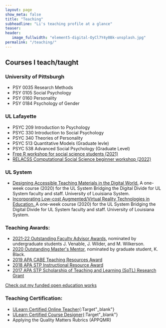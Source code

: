 ```yaml
---
layout: page
show_meta: false
title: "Teaching"
subheadline: "Li's teaching profile at a glance"
teaser: 
header:
   image_fullwidth: "element5-digital-OyCl7Y4y0Bk-unsplash.jpg"
permalink: "/teaching/"
---
```



## Courses I teach/taught
### University of Pittsburgh
* PSY 0035 Research Methods
* PSY 0105 Social Psychology
* PSY 0160 Personality
* PSY 0184 Psychology of Gender

### UL Lafayette
* PSYC 209 Introduction to Psychology
* PSYC 330 Introduction to Social Psychology
* PSYC 340 Theories of Personality 
* PSYC 513 Quantitative Models (Graduate levle)
* PSYC 538 Advanced Social Psychology (Graduate Level)
* [Free R workshop for social science students (2021)](https://manyu26.github.io/daisolab/teaching/rsummer)
* [RELACSS Computational Social Science beginner workshop (2022)](https://manyu26.github.io/daisolab/teaching/RELACSS2022)


### UL System
* <a href="https://ulstraining.latech.edu/course/info.php?id=66" target="_blank">Designing Accessible Teaching Materials in the Digital World.</a> A one-week course (2020) for the UL System Bridging the Digital Divide for UL System faculty and staff. University of Louisiana System. 
* <a href="https://ulstraining.latech.edu/course/info.php?id=68" target="_blank"> Incorporating Low-cost Augmented/Virtual Reality Technologies in Education. </a> A one-week course (2020) for the UL System Bridging the Digital Divide for UL System faculty and staff. University of Louisiana System. 

### Teaching Awards:

* <a href="https://studentsuccess.louisiana.edu/about-us/advising/advisor-awards" target="_blank">2021-22 Outstanding Faculty Advisor Awards</a>, nominated by undergraduate students J. Venable, J. Wilder, and M. Wilkerson.
* <a href="https://gradschool.louisiana.edu/blog/meet-outstanding-masters-mentor-dr-manyu-li" target="_blank">2020 Outstanding Master's Mentor</a>, nominated by graduate student, K. Black.
* <a href="https://www.apa.org/about/awards/ptcc-teaching-resources?tab=4" target="_blank">2019 APA CABE Teaching Resources Award</a> 
* <a href="https://teachpsych.org/page-1610199" target="_blank">2018 APA STP Instructional Resource Award</a> 
* <a href="https://teachpsych.org/SoTLGrant" target="_blank">2017 APA STP Scholarship of Teaching and Learning (SoTL) Research Grant</a> 

<a class="radius button small" href="https://manyu26.github.io/daisolab/teaching/oer">Check out my funded open education works</a>

### Teaching Certification:

* [ULearn Certified Online Teacher](https://distancelearning.louisiana.edu/node/35){:Target"_blank"}
* [ULearn Certified Course Designer](https://distancelearning.louisiana.edu/node/36){:Target"_blank"}
* Applying the Quality Matters Rubrics (APPQMR)
<div data-iframe-width="50" data-iframe-height="90" data-share-badge-id="29ee7336-f9ee-426b-b308-48ced9459529" data-share-badge-host="https://www.credly.com"></div><script type="text/javascript" async src="//cdn.credly.com/assets/utilities/embed.js"></script>
